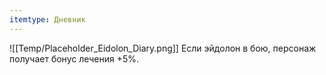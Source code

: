 ```yaml
---
itemtype: Дневник
---
```

![[Temp/Placeholder_Eidolon_Diary.png]]
Если эйдолон в бою, персонаж получает бонус лечения +5%.
